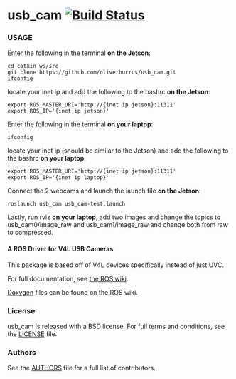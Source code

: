 usb_cam [![Build Status](https://api.travis-ci.org/bosch-ros-pkg/usb_cam.png)](https://travis-ci.org/bosch-ros-pkg/usb_cam)
=======
### USAGE
Enter the following in the terminal **on the Jetson**:
```
cd catkin_ws/src
git clone https://github.com/oliverburrus/usb_cam.git
ifconfig
```
locate your inet ip and add the following to the bashrc **on the Jetson**:
```
export ROS_MASTER_URI='http://{inet ip jetson}:11311'
export ROS_IP='{inet ip jetson}'
```

Enter the following in the terminal **on your laptop**:
```
ifconfig
```
locate your inet ip (should be similar to the Jetson) and add the following to the bashrc **on your laptop**:
```
export ROS_MASTER_URI='http://{inet ip jetson}:11311'
export ROS_IP='{inet ip laptop}'
```
Connect the 2 webcams and launch the launch file **on the Jetson**:
```
roslaunch usb_cam usb_cam-test.launch
```
Lastly, run rviz **on your laptop**, add two images and change the topics to usb_cam0/image_raw and usb_cam1/image_raw and change both from raw to compressed.

#### A ROS Driver for V4L USB Cameras
This package is based off of V4L devices specifically instead of just UVC.

For full documentation, see [the ROS wiki](http://ros.org/wiki/usb_cam).

[Doxygen](http://docs.ros.org/indigo/api/usb_cam/html/) files can be found on the ROS wiki.

### License
usb_cam is released with a BSD license. For full terms and conditions, see the [LICENSE](LICENSE) file.

### Authors
See the [AUTHORS](AUTHORS.md) file for a full list of contributors.
